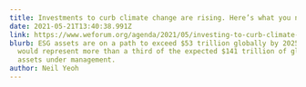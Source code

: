 ```yaml
---
title: Investments to curb climate change are rising. Here’s what you need to know
date: 2021-05-21T13:40:38.991Z
link: https://www.weforum.org/agenda/2021/05/investing-to-curb-climate-change-rising-what-you-need-to-know/
blurb: ESG assets are on a path to exceed $53 trillion globally by 2025, which
  would represent more than a third of the expected $141 trillion of global
  assets under management.
author: Neil Yeoh
---
```

